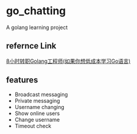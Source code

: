 # go_chatting

A golang learning project

## refernce Link

[8小时转职Golang工程师\(如果你想低成本学习Go语言\)](https://www.bilibili.com/video/BV1gf4y1r79E?p=1)

## features

- Broadcast messaging
- Private messaging
- Username changing
- Show online users
- Change username
- Timeout check
